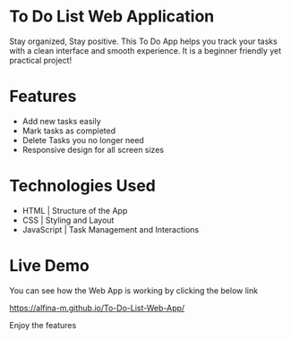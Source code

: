 # To Do List Web Application
Stay organized, Stay positive. 
This To Do App helps you track your tasks with a clean interface and smooth experience. 
It is a beginner friendly yet practical project!

# Features
 - Add new tasks easily
 - Mark tasks as completed
 - Delete Tasks you no longer need
 - Responsive design for all screen sizes

# Technologies Used
 - HTML | Structure of the App
 - CSS | Styling and Layout
 - JavaScript | Task Management and Interactions

# Live Demo

You can see how the Web App is working by clicking the below link

https://alfina-m.github.io/To-Do-List-Web-App/

Enjoy the features
